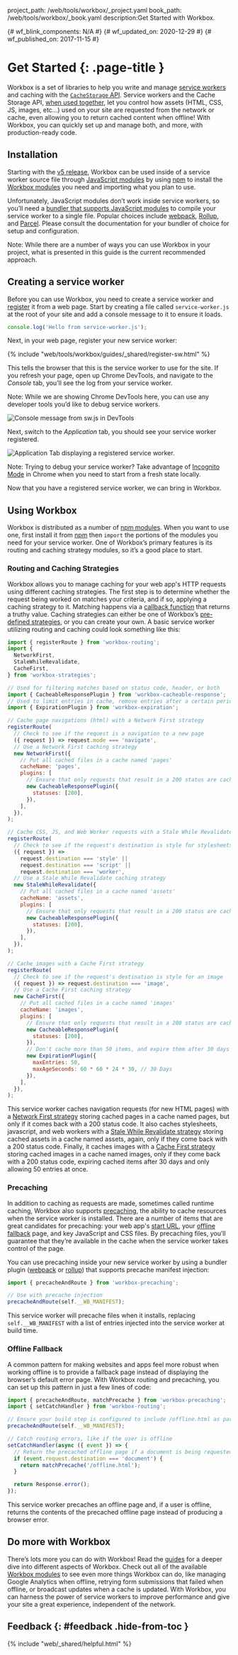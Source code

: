 project_path: /web/tools/workbox/_project.yaml
book_path: /web/tools/workbox/_book.yaml
description:Get Started with Workbox.

{# wf_blink_components: N/A #}
{# wf_updated_on: 2020-12-29 #}
{# wf_published_on: 2017-11-15 #}

# Get Started {: .page-title }

Workbox is a set of libraries to help you write and manage [service workers](https://developer.mozilla.org/en-US/docs/Web/API/Service_Worker_API) and caching with the [`CacheStorage` API](https://web.dev/service-workers-cache-storage/). Service workers and the Cache Storage API, [when used together](https://web.dev/service-workers-cache-storage/), let you control how assets (HTML, CSS, JS, images, etc…) used on your site are requested from the network or cache, even allowing you to return cached content when offline! With Workbox, you can quickly set up and manage both, and more, with production-ready code.

## Installation

Starting with the [v5 release](https://github.com/GoogleChrome/workbox/releases/tag/v5.0.0), Workbox can be used inside of a service worker source file through [JavaScript modules](https://developer.mozilla.org/en-US/docs/Web/JavaScript/Guide/Modules) by using [npm](https://www.npmjs.com/) to install the [Workbox modules](/web/tools/workbox/modules#service-worker-packages) you need and importing what you plan to use.

Unfortunately, JavaScript modules don’t work inside service workers, so you’ll need a [bundler that supports JavaScript modules](https://bundlers.tooling.report/) to compile your service worker to a single file. Popular choices include [webpack](https://webpack.js.org/), [Rollup](https://rollupjs.org/guide/en/), and [Parcel](https://parceljs.org/). Please consult the documentation for your bundler of choice for setup and configuration.

Note: While there are a number of ways you can use Workbox in your project, what is presented in this guide is the current recommended approach.

## Creating a service worker

Before you can use Workbox, you need to create a service worker and [register](/web/fundamentals/primers/service-workers/registration) it from a web page. Start by creating a file called `service-worker.js` at the root of your site and add a console message to it to ensure it loads.

```javascript
console.log('Hello from service-worker.js');
```

Next, in your web page, register your new service worker:

{% include "web/tools/workbox/guides/_shared/register-sw.html" %}

This tells the browser that this is the service worker to use for the site. If you refresh your page, open up Chrome DevTools, and navigate to the _Console_ tab, you’ll see the log from your service worker.

Note: While we are showing Chrome DevTools here, you can use any developer tools you’d like to debug service workers.

![Console message from sw.js in DevTools](../images/guides/get-started/hello-console.png)

Next, switch to the _Application_ tab, you should see your service worker registered.

![Application Tab displaying a registered service worker.](../images/guides/get-started/application-tab.png)

Note: Trying to debug your service worker? Take advantage of [Incognito Mode](https://support.google.com/chrome/answer/95464) in Chrome when you need to start from a fresh state locally.

Now that you have a registered service worker, we can bring in Workbox.

## Using Workbox

Workbox is distributed as a number of [npm modules](/web/tools/workbox/modules). When you want to use one, first install it from [npm](https://npmjs.com/) then `import` the portions of the modules you need for your service worker. One of Workbox’s primary features is its routing and caching strategy modules, so it’s a good place to start.

### Routing and Caching Strategies

Workbox allows you to manage caching for your web app's HTTP requests using different caching strategies. The first step is to determine whether the request being worked on matches your criteria, and if so, applying a caching strategy to it. Matching happens via a [callback function](/web/tools/workbox/modules/workbox-routing#matching_and_handling_in_routes) that returns a truthy value. Caching strategies can either be one of Workbox’s [pre-defined strategies](/web/tools/workbox/modules/workbox-strategies#using_strategies), or you can create your own. A basic service worker utilizing routing and caching could look something like this:

```javascript
import { registerRoute } from 'workbox-routing';
import {
  NetworkFirst,
  StaleWhileRevalidate,
  CacheFirst,
} from 'workbox-strategies';

// Used for filtering matches based on status code, header, or both
import { CacheableResponsePlugin } from 'workbox-cacheable-response';
// Used to limit entries in cache, remove entries after a certain period of time
import { ExpirationPlugin } from 'workbox-expiration';

// Cache page navigations (html) with a Network First strategy
registerRoute(
  // Check to see if the request is a navigation to a new page
  ({ request }) => request.mode === 'navigate',
  // Use a Network First caching strategy
  new NetworkFirst({
    // Put all cached files in a cache named 'pages'
    cacheName: 'pages',
    plugins: [
      // Ensure that only requests that result in a 200 status are cached
      new CacheableResponsePlugin({
        statuses: [200],
      }),
    ],
  }),
);

// Cache CSS, JS, and Web Worker requests with a Stale While Revalidate strategy
registerRoute(
  // Check to see if the request's destination is style for stylesheets, script for JavaScript, or worker for web worker
  ({ request }) =>
    request.destination === 'style' ||
    request.destination === 'script' ||
    request.destination === 'worker',
  // Use a Stale While Revalidate caching strategy
  new StaleWhileRevalidate({
    // Put all cached files in a cache named 'assets'
    cacheName: 'assets',
    plugins: [
      // Ensure that only requests that result in a 200 status are cached
      new CacheableResponsePlugin({
        statuses: [200],
      }),
    ],
  }),
);

// Cache images with a Cache First strategy
registerRoute(
  // Check to see if the request's destination is style for an image
  ({ request }) => request.destination === 'image',
  // Use a Cache First caching strategy
  new CacheFirst({
    // Put all cached files in a cache named 'images'
    cacheName: 'images',
    plugins: [
      // Ensure that only requests that result in a 200 status are cached
      new CacheableResponsePlugin({
        statuses: [200],
      }),
      // Don't cache more than 50 items, and expire them after 30 days
      new ExpirationPlugin({
        maxEntries: 50,
        maxAgeSeconds: 60 * 60 * 24 * 30, // 30 Days
      }),
    ],
  }),
);
```

This service worker caches navigation requests (for new HTML pages) with a [Network First strategy](/web/tools/workbox/modules/workbox-strategies#network_first_network_falling_back_to_cache) storing cached pages in a cache named pages, but only if it comes back with a 200 status code. It also caches stylesheets, javascript, and web workers with a [Stale While Revalidate strategy](/web/tools/workbox/modules/workbox-strategies#stale-while-revalidate) storing cached assets in a cache named assets, again, only if they come back with a 200 status code. Finally, it caches images with a [Cache First strategy](/web/tools/workbox/modules/workbox-strategies#cache_first_cache_falling_back_to_network) storing cached images in a cache named images, only if they come back with a 200 status code, expiring cached items after 30 days and only allowing 50 entries at once.

### Precaching

In addition to caching as requests are made, sometimes called runtime caching, Workbox also supports [precaching](/web/tools/workbox/modules/workbox-precaching), the ability to cache resources when the service worker is installed. There are a number of items that are great candidates for precaching: your web app's [start URL](https://web.dev/add-manifest/#start-url), your [offline fallback](#offline_fallback) page, and key JavaScript and CSS files. By precaching files, you’ll guarantee that they’re available in the cache when the service worker takes control of the page.

You can use precaching inside your new service worker by using a bundler plugin ([webpack](/web/tools/workbox/modules/workbox-webpack-plugin#injectmanifest_plugin) or [rollup](https://github.com/chromeos/static-site-scaffold-modules/blob/main/modules/rollup-plugin-workbox-inject/README.md)) that supports precache manifest injection:

```javascript
import { precacheAndRoute } from 'workbox-precaching';

// Use with precache injection
precacheAndRoute(self.__WB_MANIFEST);
```

This service worker will precache files when it installs, replacing `self.__WB_MANIFEST` with a list of entries injected into the service worker at build time.

### Offline Fallback

A common pattern for making websites and apps feel more robust when working offline is to provide a fallback page instead of displaying the browser’s default error page. With Workbox routing and precaching, you can set up this pattern in just a few lines of code:

```javascript
import { precacheAndRoute, matchPrecache } from 'workbox-precaching';
import { setCatchHandler } from 'workbox-routing';

// Ensure your build step is configured to include /offline.html as part of your precache manifest.
precacheAndRoute(self.__WB_MANIFEST);

// Catch routing errors, like if the user is offline
setCatchHandler(async ({ event }) => {
  // Return the precached offline page if a document is being requested
  if (event.request.destination === 'document') {
    return matchPrecache('/offline.html');
  }

  return Response.error();
});
```

This service worker precaches an offline page and, if a user is offline, returns the contents of the precached offline page instead of producing a browser error.

## Do more with Workbox

There’s lots more you can do with Workbox! Read the [guides](/web/tools/workbox/guides/get-started) for a deeper dive into different aspects of Workbox. Check out all of the available [Workbox modules](/web/tools/workbox/modules) to see even more things Workbox can do, like managing Google Analytics when offline, retrying form submissions that failed when offline, or broadcast updates when a cache is updated. With Workbox, you can harness the power of service workers to improve performance and give your site a great experience, independent of the network.

## Feedback {: #feedback .hide-from-toc }

{% include "web/_shared/helpful.html" %}
